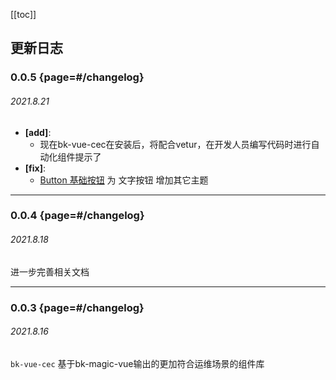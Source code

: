 [[toc]]

## 更新日志

<div class="changelog-wrapper">

### 0.0.5 {page=#/changelog}
###### 2021.8.21

* **[add]**:
    - 现在bk-vue-cec在安装后，将配合vetur，在开发人员编写代码时进行自动化组件提示了
* **[fix]**:
    - [Button 基础按钮](#/button) 为 文字按钮 增加其它主题

---

### 0.0.4 {page=#/changelog}
###### 2021.8.18

进一步完善相关文档

---

### 0.0.3 {page=#/changelog}
###### 2021.8.16

`bk-vue-cec` 基于bk-magic-vue输出的更加符合运维场景的组件库

</div>
<script>
    if ('scrollRestoration' in history) {
        history.scrollRestoration = 'manual'
    }
    else {
        window.onunload= () => window.scrollTo(0, 0)
    }
    import { getActualTop } from '../../../src/utils/util'
    export default {
        components: {
        },
        data () {
            return {
            }
        },
        watch: {
            '$route' (to, from) {
                const ver = to.query.v
                if (!ver) {
                    window.scrollTo(0, 0)
                    return
                }
                this.jumpVer(ver)
            }
        },
        mounted () {
            const ver = this.$route.query.v
            if (!ver) {
                return
            }
            this.jumpVer(ver)
        },
        methods: {
            jumpVer (ver) {
                const node = document.getElementById(ver)
                if (!node) {
                    window.scrollTo(0, 0)
                    return
                }
                this.$nextTick(() => {
                    const top = getActualTop(node)
                    window.scrollTo(0, top - 70)
                })
            }
        }
    }
</script>
